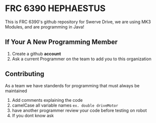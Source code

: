 # FRC 6390 HEPHAESTUS
This is FRC 6390's github repository for Swerve Drive, we are using MK3 Modules, and are programming in Java!


## If Your A New Programming Member
  1. Create a github **account**
  2. Ask a current Programmer on the team to add you to this organization
  
## Contributing
As a team we have standerds for programming that must always be maintained
  1. Add comments explaining the code
  2. camelCase all variable names ```ex. double driveMotor```
  3. have another programmer review your code before testing on robot
  4. If you dont know ask
